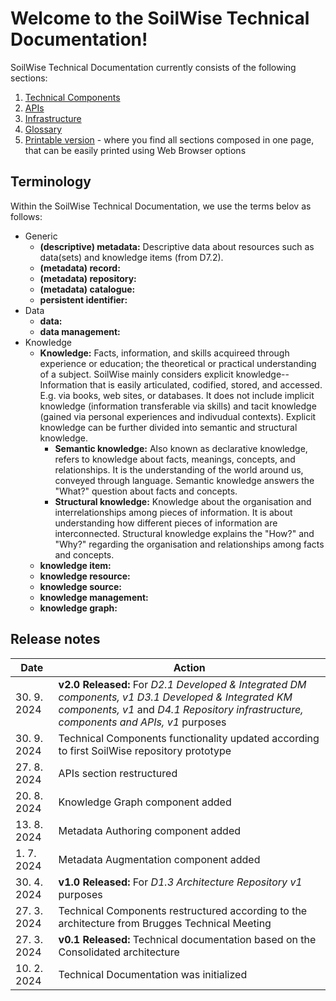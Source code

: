 # Welcome to the SoilWise Technical Documentation!

SoilWise Technical Documentation currently consists of the following sections:

1. [Technical Components](technical_components/technical_components.md)
2. [APIs](apis/apis-intro.md)
3. [Infrastructure](infrastructure/infrastructure-intro.md)
4. [Glossary](glossary.md)
5. [Printable version](print_page) - where you find all sections composed in one page, that can be easily printed using Web Browser options

## Terminology

Within the SoilWise Technical Documentation, we use the terms belov as follows:

- Generic
  - **(descriptive) metadata:**  Descriptive data about resources such as data(sets) and knowledge items (from D7.2).
  - **(metadata) record:**
  - **(metadata) repository:**
  - **(metadata) catalogue:**
  - **persistent identifier:**
- Data
  - **data:**
  - **data management:**
- Knowledge
  - **Knowledge:**  Facts, information, and skills acquireed through experience or education; the theoretical or practical understanding of a subject. SoilWise mainly considers explicit knowledge--Information that is easily articulated, codified, stored, and accessed. E.g. via books, web sites, or databases. It does not include implicit knowledge (information transferable via skills) and tacit knowledge (gained via personal experiences and indivudual contexts). Explicit knowledge can be further divided into semantic and structural knowledge.
    - **Semantic knowledge:** Also known as declarative knowledge, refers to knowledge about facts, meanings, concepts, and relationships. It is the understanding of the world around us, conveyed through language. Semantic knowledge answers the "What?" question about facts and concepts.
    - **Structural knowledge:** Knowledge about the organisation and interrelationships among pieces of information. It is about understanding how different pieces of information are interconnected. Structural knowledge explains the "How?" and "Why?" regarding the organisation and relationships among facts and concepts.
  - **knowledge item:**
  - **knowledge resource:**
  - **knowledge source:**
  - **knowledge management:**
  - **knowledge graph:**


## Release notes

|Date|Action|
|----|-----------|
|30. 9. 2024|**v2.0 Released:** For _D2.1 Developed & Integrated DM components, v1 D3.1 Developed & Integrated KM components, v1_ and _D4.1 Repository infrastructure, components and APIs, v1_ purposes|
|30. 9. 2024|Technical Components functionality updated according to first SoilWise repository prototype|
|27. 8. 2024|APIs section restructured|
|20. 8. 2024|Knowledge Graph component added|
|13. 8. 2024|Metadata Authoring component added| 
|1. 7. 2024|Metadata Augmentation component added|
|30. 4. 2024|**v1.0 Released:** For _D1.3 Architecture Repository v1_ purposes|
|27. 3. 2024|Technical Components restructured according to the architecture from Brugges Technical Meeting|
|27. 3. 2024|**v0.1 Released:** Technical documentation based on the Consolidated architecture|
|10. 2. 2024|Technical Documentation was initialized|
